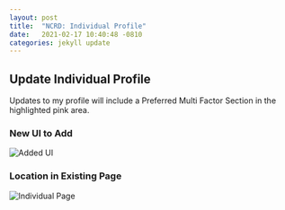 ```yaml
---
layout: post
title:  "NCRD: Individual Profile"
date:   2021-02-17 10:40:48 -0810
categories: jekyll update
---
```

<div class="p_4">
    <h2>Update Individual Profile</h2> 
    <p class="font_1">Updates to my profile will include a Preferred Multi Factor Section in the highlighted pink area.</p> 
    <div class="flex flex_row">
        <div class="flex_auto w_40 flex_column flex p_4">
        <h3>New UI to Add</h3>
        <img class="w_auto" src="{{ '/assets/img/Individual-AddInput.png' | append: site.github.build_revision | relative_url   }}" alt="Added UI" >
        </div>
        <div class="flex_auto w_60 flex_column flex p_4">
        <h3>Location in Existing Page</h3>
        <img class="w_auto" src="{{ '/assets/img/Individual.png' | append: site.github.build_revision | relative_url   }}" alt="Individual Page" >
        </div>
    </div>
</div>